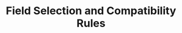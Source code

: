 ---
# -------------------------- #
#          PAGE INFO         #
# -------------------------- #

title: Field Selection and Compatibility Rules
permalink: /developers/stitch-connect/guides/field-selection-compatibility-rules
redirect_from: /stitch-connect/guides/field-selection-compatibility-rules

summary: "To ensure compatibility and that the fields Stitch requires for replication are included in selected streams, Stitch enforces field selection and compatibility rules. Learn about the metadata types that control field inclusion in the Connect API."

product-type: "connect"
content-type: "guide"
content-id: "field-selection-compatibility-rules"

key: "connect-field-rules"

layout: general
sidebar: on-page


# -------------------------- #
#      GUIDE PAGE INFO       #
# -------------------------- #

## This is used only on the /stitch-connect/guides page.
doc-type: "concept"
icon: file
order: 4

description: "Learn about the rules and metadata types that control field inclusion."


# -------------------------- #
#   RELATED SIDEBAR LINKS    #
# -------------------------- #

related:
  - title: "Connect API reference"
    link: "{{ link.connect.api | prepend: site.baseurl }}"

  - title: "Select streams and fields with the Connect API"
    link: "{{ link.connect.guides.select-streams-and-fields | prepend: site.baseurl }}"

  - title: "Connect guides"
    link: "{{ link.connect.guides.category | prepend: site.baseurl }}"

  - title: "Key-based Incremental Replication"
    link: "{{ link.replication.key-based-incremental | prepend: site.baseurl }}"

  - title: "Replication Keys"
    linK: "{{ link.replication.rep-keys | prepend: site.baseurl }}"


# -------------------------- #
#         GUIDE INTRO        #
# -------------------------- #

intro: |
  {% include misc/data-files.html %}
  {% include misc/icons.html %}

  {{ page.summary }}


# -------------------------- #
#      CONTENT SECTIONS      #
# -------------------------- #

sections:
  - title: "Field types"
    anchor: "field-types"
    content: |
      Stitch requires two types of fields for stream replication: [Primary Keys](#primary-key-fields) and, when applicable, [Replication Keys](#replication-key-fields).
    subsections:
      - title: "Primary Key fields"
        anchor: "primary-key-fields"
        content: |
          To accurately replicate data for a stream, Stitch requires the Primary Key information for each stream. A Primary Key is a column or set of columns that uniquely define a record.

          Depending on the source and stream type, this is handled one of several ways.

        sub-subsections:
          - title: "Database sources"
            anchor: "primary-key-fields--database-sources"
            content: |
              For database sources, Stitch will typically query the database's information schema to determine the Primary Key fields and then store the list of Primary Key field names as a list in the [stream's metadata]({{ link.connect.api | prepend: site.baseurl | append: site.data.connect.data-structures.metadata.stream-level.section }}) `table-key-properties` property:

              ```json
              {{ site.data.connect.code-examples.streams.database-stream | rstrip }}
              ```

          - title: "Database views"
            anchor: "primary-key-fields--database-views"
            content: |
              For database views, the [stream's metadata]({{ link.connect.api | prepend: site.baseurl | append: site.data.connect.data-structures.metadata.stream-level.section }})  will contain an `is-view` property with a value of `true`:

              ```json
              {{ site.data.connect.code-examples.streams.database-view | rstrip }}
              ```

              Primary Key information must be provided in the `view-key-properties` metadata property when the stream is selected for replication. 

          - title: "SaaS sources"
            anchor: "primary-key-fields--saas-sources"
            content: |
              For SaaS sources, Primary Keys are typically hard-coded in the Singer tap backing the source. The list of Primary Key field names will be stored as a list in the [stream's metadata]({{ link.connect.api | prepend: site.baseurl | append: site.data.connect.data-structures.metadata.stream-level.section }}) `table-key-properties` property:

              ```json
              {{ site.data.connect.code-examples.streams.saas-stream | rstrip }}
              ```


      - title: "Replication Key fields"
        anchor: "replication-key-fields"
        content: |
          If a stream's `replication-method` is `INCREMENTAL`, an appropriate field must be set as the stream's [Replication Key]({{ link.replication.rep-keys | prepend: site.baseurl }}). {{ site.data.tooltips.replication-key | replace:"columns.","columns" }} and are required to use [Key-based Incremental Replication]({{ link.replication.key-based-incremental | prepend: site.baseurl }}).

          Like Primary Keys, this is handled in one of several ways depending on the source type.

        sub-subsections:
          - title: "Database sources"
            anchor: "replication-key-fields--database-sources"
            content: |
              For database sources, a valid Replication Key must be provided using the `replication-key` metadata property when the stream is selected.

              ```json
              {{ site.data.connect.code-examples.streams.database-stream | rstrip }}
              ```

              **Note**: This is also applicable to database views if the stream's `replication-method` is set to `INCREMENTAL`.
              
          - title: "SaaS sources"
            anchor: "replication-key-fields--saas-sources"
            content: |
              For SaaS sources, Replication Keys are hard-coded in the Singer tap backing the source. The list of Replication Key field names will be stored as a list in the [stream's metadata]({{ link.connect.api | prepend: site.baseurl | append: site.data.connect.data-structures.metadata.stream-level.section }}) `valid-replication-keys` property:

              ```json
              {{ site.data.connect.code-examples.streams.saas-stream | rstrip }}
              ```

  - title: "Field selection rules"
    anchor: "understand-field-selection-rules"
    content: |
      Stitch requires Primary Key and Replication Key fields in streams to be selected in order to successfully and accurately replicate data.

      To ensure the required fields are included in a stream's field inclusion list, Stitch enforces field selection rules.
    subsections:
      - title: "Metadata in field selection"
        anchor: "metadata-field-selection"
        content: |
          Field selection rules are shaped by three `metadata` fields in a [Field-level Metadata object]({{ link.connect.api | prepend: site.baseurl | append: site.data.connect.data-structures.metadata.field-level.section }}):

            <table class="attribute-list">
            {% for field in site.data.connect.field-selection-rules.metadata-fields %}
            <tr>
            <td width="30%; fixed" align="right">
            <strong>{{ field.name }}</strong><br>
            {{ field.type | upcase }}<br>
            {% if field.modifiable == false %}<font color="#E96065">READ-ONLY</font>{% endif %}
            </td>
            <td class="attribute-description">
            {{ field.description | flatify | markdownify }}
            </td>
            </tr>
            {% endfor %}
            </table>

      - title: "Field selection metadata combinations"
        anchor: "field-selection-metadata-combinations"
        content: |
          Below are the possible combinations of `metadata` field values and whether a field will be selected with the listed settings.

          **Note**: A `*` in the table indicates any possible value (`null`, `true`, or `false`) for the `metadata` field.

          {% assign attributes = "inclusion|selected|selected-by-default|replicated?" | split: "|" %}

          <table class="attribute-list">
          <tr>
          {% for attribute in attributes %}
          {% if forloop.first == true %}
          <td width="30%; fixed" align="right">
          {% else %}
          <td width="20%; fixed">
          {% endif %}
          <strong>{{ attribute }}</strong>
          </td>
          {% endfor %}
          </tr>
          {% for combination in site.data.connect.field-selection-rules.combinations %}
          <tr>
          {% for attribute in attributes %}
          {% assign name = attribute | remove:"?" %}

          {% if forloop.first == true %}
          <td width="30%; fixed" align="right">
          {% else %}
          <td width="20%; fixed">
          {% endif %}

          {% if combination[name] == true %}
          {{ supported | replace:"TOOLTIP","The field will be replicated" }}
          
          {% elsif combination[name] == false %}
          {{ not-supported | replace:"TOOLTIP","The field will not be replicated"}}

          {% else %}
          {{ combination[name] }}

          {% endif %}

          </td>
          {% endfor %}
          </tr>
          {% endfor %}
          </table>

  - title: "Field compatibility rules"
    anchor: "field-compatibility-rules"
    content: |
      While all fields are subject to field selection rules, some fields are also subject to field compatibility rules. This means that certain combinations of fields are not able to be selected together in a single stream.

      These restrictions primarily affect SaaS sources like [Bing Ads]({{ link.connect.api | prepend: site.baseurl | append: site.data.connect.data-structures.source-form-properties.section | append: "-bing-ads-object" }}) or [Google AdWords]({{ link.connect.api | prepend: site.baseurl | append: site.data.connect.data-structures.source-form-properties.section | append: "-google-adwords-object" }}), and are set by the source.

    subsections:
      - title: "Field exclusion metadata"
        anchor: "field-exclusion-metadata"
        content: |
          If a field is subject to compatibility rules, its [Field-level Metadata object]({{ link.connect.api | prepend: site.baseurl | append: site.data.connect.data-structures.metadata.field-level.section }}) will contain a `fieldExclusion` property. This property contains a list of arrays that correspond to the `breadcrumb` of an incompatible field.

          For example: Below is the field-level metadata for the `DeviceOS` field in the Bing Ads `ad_group_performance_report` stream:

          ```json
          {{ site.data.connect.code-examples.field-metadata.field-exclusion }}
          ```

          This indicates that when the `DeviceOS` field is selected, the fields listed in the `fieldExclusions` property cannot also be selected.

      - title: "Field exclusion violations"
        anchor: "field-exclusion-violations"
        content: |
          The Connect API may allow you to select fields that violate `fieldExclusion` rules, but doing so will likely result in extraction job failures.

          To avoid this scenario, Stitch recommends considering `fieldExclusions` when building your own application.
---